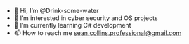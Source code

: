 - 👋 Hi, I’m @Drink-some-water
- 👀 I’m interested in cyber security and OS projects
- 🌱 I’m currently learning C# development
- 📫 How to reach me sean.collins.professional@gmail.com
